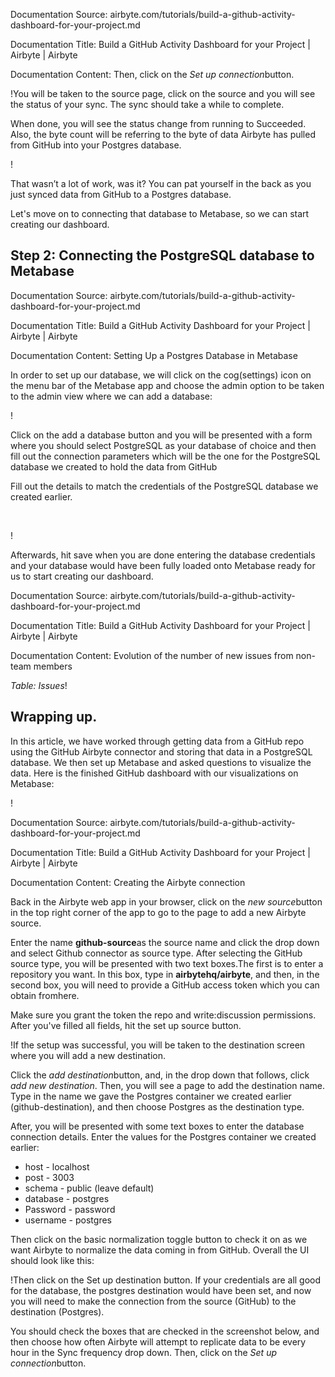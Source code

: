Documentation Source:
airbyte.com/tutorials/build-a-github-activity-dashboard-for-your-project.md

Documentation Title:
Build a GitHub Activity Dashboard for your Project | Airbyte | Airbyte

Documentation Content:
Then, click on the *Set up connection*button.

!You will be taken to the source page, click on the source and you will see the status of your sync. The sync should take a while to complete.

When done, you will see the status change from running to Succeeded. Also, the byte count will be referring to the byte of data Airbyte has pulled from GitHub into your Postgres database.

!‍

That wasn’t a lot of work, was it? You can pat yourself in the back as you just synced data from GitHub to a Postgres database.

Let's move on to connecting that database to Metabase, so we can start creating our dashboard.

Step 2: Connecting the PostgreSQL database to Metabase
------------------------------------------------------



Documentation Source:
airbyte.com/tutorials/build-a-github-activity-dashboard-for-your-project.md

Documentation Title:
Build a GitHub Activity Dashboard for your Project | Airbyte | Airbyte

Documentation Content:
Setting Up a Postgres Database in Metabase

In order to set up our database, we will click on the cog(settings) icon on the menu bar of the Metabase app and choose the admin option to be taken to the admin view where we can add a database:

!‍

Click on the add a database button and you will be presented with a form where you should select PostgreSQL as your database of choice and then fill out the connection parameters which will be the one for the PostgreSQL database we created to hold the data from GitHub

Fill out the details to match the credentials of the PostgreSQL database we created earlier.

‍

!‍

Afterwards, hit save when you are done entering the database credentials and your database would have been fully loaded onto Metabase ready for us to start creating our dashboard.



Documentation Source:
airbyte.com/tutorials/build-a-github-activity-dashboard-for-your-project.md

Documentation Title:
Build a GitHub Activity Dashboard for your Project | Airbyte | Airbyte

Documentation Content:
Evolution of the number of new issues from non-team members

*Table: Issues*!‍

Wrapping up.
------------

In this article, we have worked through getting data from a GitHub repo using the GitHub Airbyte connector and storing that data in a PostgreSQL database. We then set up Metabase and asked questions to visualize the data. Here is the finished GitHub dashboard with our visualizations on Metabase:

!‍



Documentation Source:
airbyte.com/tutorials/build-a-github-activity-dashboard-for-your-project.md

Documentation Title:
Build a GitHub Activity Dashboard for your Project | Airbyte | Airbyte

Documentation Content:
Creating the Airbyte connection

Back in the Airbyte web app in your browser, click on the *new source*button in the top right corner of the app to go to the page to add a new Airbyte source.

Enter the name **github-source**as the source name and click the drop down and select Github connector as source type. After selecting the GitHub source type, you will be presented with two text boxes.The first is to enter a repository you want. In this box, type in **airbytehq/airbyte**, and then, in the second box, you will need to provide a GitHub access token which you can obtain fromhere.

Make sure you grant the token the repo and write:discussion permissions. After you've filled all fields, hit the set up source button.

!If the setup was successful, you will be taken to the destination screen where you will add a new destination.

Click the *add destination*button, and, in the drop down that follows, click *add new destination*. Then, you will see a page to add the destination name. Type in the name we gave the Postgres container we created earlier (github-destination), and then choose Postgres as the destination type.

After, you will be presented with some text boxes to enter the database connection details. Enter the values for the Postgres container we created earlier:

* host - localhost
* post - 3003
* schema - public (leave default)
* database - postgres
* Password - password
* username - postgres

Then click on the basic normalization toggle button to check it on as we want Airbyte to normalize the data coming in from GitHub. Overall the UI should look like this:

!Then click on the Set up destination button. If your credentials are all good for the database, the postgres destination would have been set, and now you will need to make the connection from the source (GitHub) to the destination (Postgres).

You should check the boxes that are checked in the screenshot below, and then choose how often Airbyte will attempt to replicate data to be every hour in the Sync frequency drop down. Then, click on the *Set up connection*button.



